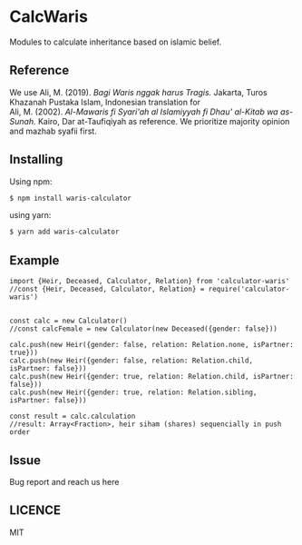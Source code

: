 # CalcWaris

Modules to calculate inheritance based on islamic belief.

## Reference

We use Ali, M. (2019). <i>Bagi Waris nggak harus Tragis.</i> Jakarta, Turos Khazanah Pustaka Islam, Indonesian translation for </br>
Ali, M. (2002). <i>Al-Mawaris fi Syari'ah al Islamiyyah fi Dhau' al-Kitab wa as-Sunah.</i> Kairo, Dar at-Taufiqiyah as reference. We prioritize majority opinion and mazhab syafii first.

## Installing

Using npm:

```bash
$ npm install waris-calculator
```

using yarn:

```bash
$ yarn add waris-calculator
```

## Example

```
import {Heir, Deceased, Calculator, Relation} from 'calculator-waris'
//const {Heir, Deceased, Calculator, Relation} = require('calculator-waris')


const calc = new Calculator()
//const calcFemale = new Calculator(new Deceased({gender: false}))

calc.push(new Heir({gender: false, relation: Relation.none, isPartner: true}))
calc.push(new Heir({gender: false, relation: Relation.child, isPartner: false}))
calc.push(new Heir({gender: true, relation: Relation.child, isPartner: false}))
calc.push(new Heir({gender: true, relation: Relation.sibling, isPartner: false}))

const result = calc.calculation
//result: Array<Fraction>, heir siham (shares) sequencially in push order
```

## Issue

Bug report and reach us <a hreff='https://github.com/nawarhasibuan/waris-calculator/issues'>here</a>

## LICENCE

MIT
